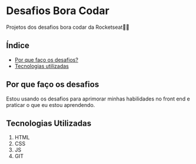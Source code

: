# Desafios Bora Codar
Projetos dos desafios bora codar da Rocketseat🚀🚀

## Índice
- <a href="#introduction">Por que faço os desafios?</a>
- <a href="#technology">Tecnologias utilizadas</a>
<h2>Por que faço os desafios</h2>
<p id="introduction">Estou usando os desafios para aprimorar minhas habilidades no front end e praticar o que eu estou aprendendo.</p>

## Tecnologias Utilizadas
1. HTML
2. CSS
3. JS
4. GIT
